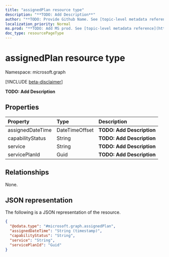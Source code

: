 ```yaml
---
title: "assignedPlan resource type"
description: "**TODO: Add Description**"
author: "**TODO: Provide Github Name. See [topic-level metadata reference](https://msgo.azurewebsites.net/add/document/guidelines/metadata.html#topic-level-metadata)**"
localization_priority: Normal
ms.prod: "**TODO: Add MS prod. See [topic-level metadata reference](https://msgo.azurewebsites.net/add/document/guidelines/metadata.html#topic-level-metadata)**"
doc_type: resourcePageType
---
```


# assignedPlan resource type

Namespace: microsoft.graph

[!INCLUDE [beta-disclaimer](../../includes/beta-disclaimer.md)]

**TODO: Add Description**

## Properties
|Property|Type|Description|
|:---|:---|:---|
|assignedDateTime|DateTimeOffset|**TODO: Add Description**|
|capabilityStatus|String|**TODO: Add Description**|
|service|String|**TODO: Add Description**|
|servicePlanId|Guid|**TODO: Add Description**|

## Relationships
None.

## JSON representation
The following is a JSON representation of the resource.
<!-- {
  "blockType": "resource",
  "@odata.type": "microsoft.graph.assignedPlan"
}
-->
``` json
{
  "@odata.type": "#microsoft.graph.assignedPlan",
  "assignedDateTime": "String (timestamp)",
  "capabilityStatus": "String",
  "service": "String",
  "servicePlanId": "Guid"
}
```

